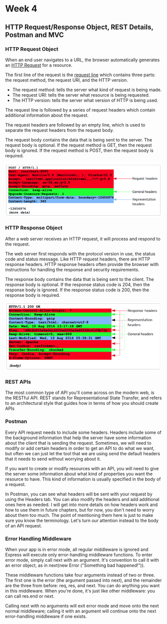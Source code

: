 # Week 4

##  HTTP Request/Response Object, REST Details, Postman and MVC

### HTTP Request Object

When an end user navigates to a URL, the browser automatically generates an [HTTP Request](https://developer.mozilla.org/en-US/docs/Web/HTTP/Messages#http_requests) for a resource. 

The first line of the request is the [request line](https://developer.mozilla.org/en-US/docs/Web/HTTP/Messages#start_line) which contains three parts: the request method, the request URI, and the HTTP version.
  - The request method: tells the server what kind of request is being made.
  - The request URI: tells the server what resource is being requested.
  - The HTTP version: tells the server what version of HTTP is being used.

The request line is followed by a series of request headers which contain additional information about the request.

The request headers are followed by an empty line, which is used to separate the request headers from the request body.

The request body contains the data that is being sent to the server. The request body is optional. If the request method is GET, then the request body is ignored. If the request method is POST, then the request body is required.

![http request](images/http-request.png)

### HTTP Response Object

After a web server receives an HTTP request, it will process and respond to the request. 

The web server first responds with the protocol version in use, the status code and status message. Like HTTP request headers, there are HTTP response headers. 
HTTP response headers often provide the browser with instructions for handling the response and security requirements. 

The response body contains the data that is being sent to the client. The response body is optional. If the response status code is 204, then the response body is ignored. If the response status code is 200, then the response body is required.

![http response](images/http-response.png)


### REST APIs

The most common type of  API you'll come across on the modern web, is the RESTful API. 
REST stands for Representational State Transfer, and refers to an architectural style that guides how in terms of how you should create APIs



### Postman




Every API request needs to include some headers. 
Headers include some of the background information that help the server have some information about the client that is sending the request. 
Sometimes, we will need to modify or add certain headers in order to get an API to do what we want, but often we can just let the tool that we are using send the default headers that it needs to send without worrying about it.

If you want to create or modify resources with an API, you will need to give the server some information about what kind of properties you want the resource to have. This kind of information is usually specified in the body of a request.


In Postman, you can see what headers will be sent with your request by using the Headers tab. You can also modify the headers and add additional ones here as needed. I will get into more details on how headers work and how to use them in future chapters, but for now, you don't need to worry about them too much. The point of mentioning them here is just to make sure you know the terminology. Let's turn our attention instead to the body of an API request.



### Error Handling Middleware

When your app is in error mode, all regular middleware is ignored and Express will execute only error-handling middleware functions. 
To enter error mode, simply call next with an argument. It's convention to call it with an error object, as in next(new Error ("Something bad happened!")).

These middleware functions take four arguments instead of two or three. The first one is the error (the argument passed into next), 
and the remainder are the three from before: req, res, and next. You can do anything you want in this middleware. 
When you're done, it's just like other middleware: you can call res.end or next. 

Calling next with no arguments will exit error mode and move onto the next normal middleware; calling it with an argument will continue onto the next error-handling middleware if one exists.